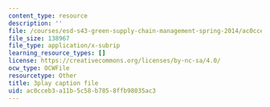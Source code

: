 ```yaml
---
content_type: resource
description: ''
file: /courses/esd-s43-green-supply-chain-management-spring-2014/ac0cceb3a11b5c58b7858ffb98035ac3_gpuvUU0Nl4k.vtt
file_size: 138967
file_type: application/x-subrip
learning_resource_types: []
license: https://creativecommons.org/licenses/by-nc-sa/4.0/
ocw_type: OCWFile
resourcetype: Other
title: 3play caption file
uid: ac0cceb3-a11b-5c58-b785-8ffb98035ac3
---
```

